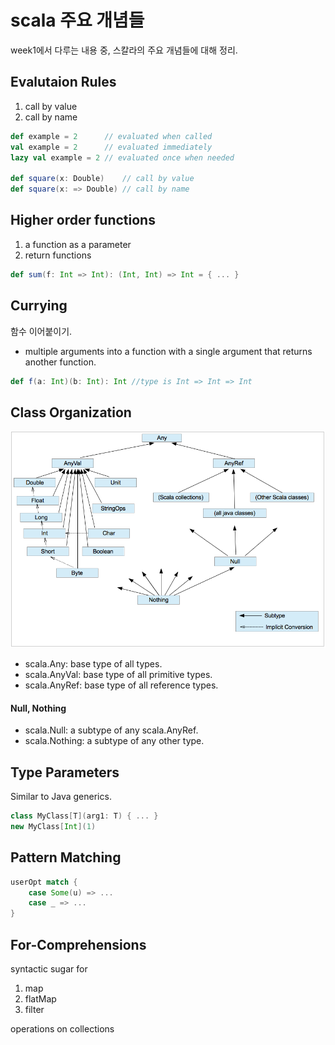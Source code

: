 # scala 주요 개념들

week1에서 다루는 내용 중, 스칼라의 주요 개념들에 대해 정리.

## Evalutaion Rules

1. call by value
2. call by name

```scala
def example = 2      // evaluated when called
val example = 2      // evaluated immediately
lazy val example = 2 // evaluated once when needed

def square(x: Double)    // call by value
def square(x: => Double) // call by name
```

## Higher order functions

1. a function as a parameter 
2. return functions

```scala
def sum(f: Int => Int): (Int, Int) => Int = { ... }
```

## Currying

함수 이어붙이기.

- multiple arguments into a function with a single argument that returns another function.

```scala
def f(a: Int)(b: Int): Int //type is Int => Int => Int
```

## Class Organization
![class_organization](../../../images/20180606_scala_class_organization.png)

- scala.Any: base type of all types.
- scala.AnyVal: base type of all primitive types.
- scala.AnyRef: base type of all reference types.

#### Null, Nothing
- scala.Null: a subtype of any scala.AnyRef.
- scala.Nothing: a subtype of any other type.

## Type Parameters

Similar to Java generics.

```scala
class MyClass[T](arg1: T) { ... }  
new MyClass[Int](1)  
```

## Pattern Matching

```scala
userOpt match {
	case Some(u) => ...
	case _ => ...
}
```

## For-Comprehensions

syntactic sugar for 

1. map
2. flatMap 
3. filter 

operations on collections


